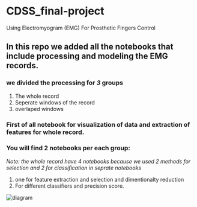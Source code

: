 # CDSS_final-project
Using Electromyogram (EMG) For Prosthetic Fingers Control
## In this repo we added all the notebooks that include processing and modeling the EMG records.
### we divided the processing  for ***3*** groups 
1. The whole record
2. Seperate windows of the record
3. overlaped windows 
### First of all notebook for visualization of data and extraction of features for whole record.
### You will find 2 notebooks per each group:
*Note: the whole record have 4 notebooks because we used 2 methods for selection and 2 for classification in seprate notebooks* 
1. one for feature extraction and selection and dimentionalty reduction 
2. For different classifiers and precision score.


![diagram](https://github.com/Naira06/CDSS_final-project/assets/93448393/bac0941a-ca40-418b-9c60-cdc7d29fa71f)

